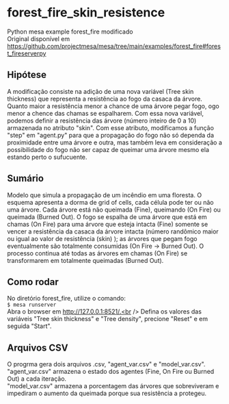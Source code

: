 # forest_fire_skin_resistence
Python mesa example forest_fire modificado<br />
Original disponível em https://github.com/projectmesa/mesa/tree/main/examples/forest_fire#forest_fireserverpy

## Hipótese

A modificação consiste na adição de uma nova variável (Tree skin thickness) que representa a resistência ao fogo da casaca da árvore. Quanto maior a resistência menor a chance de uma árvore pegar fogo, ogo menor a chence das chamas se espalharem. Com essa nova variável, podemos definir a resistência das árvore (número inteiro de 0 a 10) armazenada no atributo "skin". Com esse atributo, modificamos a função "step" em "agent.py" para que a propagação do fogo não só dependa da proximidade entre uma árvore e outra, mas também leva em consideração a possibilidade do fogo não ser capaz de queimar uma árvore mesmo ela estando perto o sufucuente.

## Sumário

Modelo que simula a propagação de um incêndio em uma floresta. O esquema apresenta a dorma de grid of cells, cada célula pode ter ou não uma árvore. Cada árvore está não queimada (Fine), queimando (On Fire) ou queimada (Burned Out). O fogo se espalha de uma árvore que está em chamas (On Fire) para uma árvore que esteja intacta (Fine) somente se vencer a resistência da casaca da árvore intacta (número randômico maior ou igual ao valor de resistência (skin) ); as árvores que pegam fogo eventualmente são totalmente consumidas (On Fire -> Burned Out). O processo continua até todas as árvores em chamas (On Fire) se transformarem em totalmente queimadas (Burned Out).

## Como rodar

No diretório forest_fire, utilize o comando:<br />
    `$ mesa runserver`<br />
Abra o browser em http://127.0.0.1:8521/.<br />
Defina os valores das variáveis "Tree skin thickness" e "Tree density", precione "Reset" e em seguida "Start".

## Arquivos CSV

O progrma gera dois arquivos .csv, "agent_var.csv" e "model_var.csv".<br />
"agent_var.csv" armazena o estado dos agentes (Fine, On Fire ou Burned Out) a cada iteração.<br />
"model_var.csv" armazena a porcentagem das árvores que sobreviveram e impediram o aumento da queimada porque sua resistência a protegeu.
